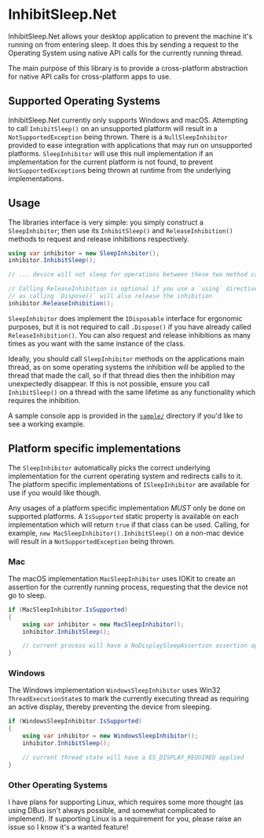 # InhibitSleep.Net

InhibitSleep.Net allows your desktop application to prevent the machine it's running on from entering sleep.
It does this by sending a request to the Operating System using native API calls for the currently running thread.

The main purpose of this library is to provide a cross-platform abstraction for native API calls for cross-platform
apps to use.

## Supported Operating Systems

InhibitSleep.Net currently only supports Windows and macOS. Attempting to call `InhibitSleep()` on an unsupported 
platform will result in a `NotSupportedException` being thrown. There is a `NullSleepInhibitor` provided to ease
integration with applications that may run on unsupported platforms. `SleepInhibitor` will use this null implementation
if an implementation for the current platform is not found, to prevent `NotSupportedException`s being thrown at runtime
from the underlying implementations.

## Usage

The libraries interface is very simple: you simply construct a `SleepInhibitor`; then use its `InhibitSleep()` and 
`ReleaseInhibition()` methods to request and release inhibitions respectively.

```cs
using var inhibitor = new SleepInhibitor();
inhibitor.InhibitSleep();

// ... device will not sleep for operations between these two method calls

// Calling ReleaseInhibition is optional if you use a `using` directive, 
// as calling `Dispose()` will also release the inhibition
inhibitor.ReleaseInhibition();
```

`SleepInhibitor` does implement the `IDisposable` interface for ergonomic purposes, but it is not required to call `.Dispose()`
if you have already called `ReleaseInhibition()`. You can also request and release inhibitions as many times as you want with
the same instance of the class.

Ideally, you should call `SleepInhibitor` methods on the applications main thread, as on some operating systems the inhibition
will be applied to the thread that made the call, so if that thread dies then the inhibition may unexpectedly disappear.
If this is not possible, ensure you call `InhibitSleep()` on a thread with the same lifetime as any functionality which requires
the inhibition.

A sample console app is provided in the [`sample/`](sample/) directory if you'd like to see a working example.

## Platform specific implementations

The `SleepInhibitor` automatically picks the correct underlying implementation for the current operating system and redirects calls
to it. The platform specific implementations of `ISleepInhibitor` are available for use if you would like though.

Any usages of a platform specific implementation _MUST_ only be done on supported platforms. A `IsSupported` static property is available
on each implementation which will return `true` if that class can be used. Calling, for example, `new MacSleepInhibitor().InhibitSleep()`
on a non-mac device will result in a `NotSupportedException` being thrown.

### Mac

The macOS implementation `MacSleepInhibitor` uses IOKit to create an assertion for the currently running process, requesting
that the device not go to sleep.

```cs
if (MacSleepInhibitor.IsSupported)
{
    using var inhibitor = new MacSleepInhibitor();
    inhibitor.InhibitSleep();

    // current process will have a NoDisplaySleepAssertion assertion applied
}
```

### Windows

The Windows implementation `WindowsSleepInhibitor` uses Win32 `ThreadExecutionState`s to mark the currently executing thread as
requiring an active display, thereby preventing the device from sleeping.

```cs
if (WindowsSleepInhibitor.IsSupported)
{
    using var inhibitor = new WindowsSleepInhibitor();
    inhibitor.InhibitSleep();

    // current thread state will have a ES_DISPLAY_REQUIRED applied
}
```

### Other Operating Systems

I have plans for supporting Linux, which requires some more thought (as using DBus isn't always possible, 
and somewhat complicated to implement). 
If supporting Linux is a requirement for you, please raise an issue so I know it's a wanted feature!
